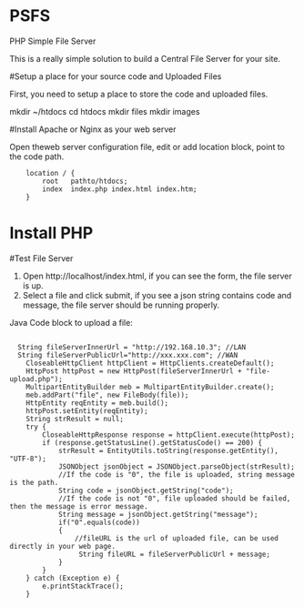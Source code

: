 # PSFS
PHP Simple File Server

This is a really simple solution to build a Central File Server for your site.

#Setup a place for your source code and Uploaded Files

First, you need to setup a place to store the code and uploaded files.

mkdir ~/htdocs
cd htdocs
mkdir files
mkdir images

#Install Apache or Nginx as your web server

Open theweb server configuration file, edit or add location block, point to the code path.

        location / {
            root   pathto/htdocs;
            index  index.php index.html index.htm;
        }

# Install PHP

#Test File Server
1. Open http://localhost/index.html, if you can see the form, the file server is up.
2. Select a file and click submit, if you see a json string contains code and message, the file server should be running properly.

Java Code block to upload a file:

<pre><code>
  String fileServerInnerUrl = "http://192.168.10.3"; //LAN
  String fileServerPublicUrl="http://xxx.xxx.com"; //WAN
	CloseableHttpClient httpClient = HttpClients.createDefault();
	HttpPost httpPost = new HttpPost(fileServerInnerUrl + "file-upload.php");
	MultipartEntityBuilder meb = MultipartEntityBuilder.create();
	meb.addPart("file", new FileBody(file));
	HttpEntity reqEntity = meb.build(); 
	httpPost.setEntity(reqEntity);
	String strResult = null;
	try {
		CloseableHttpResponse response = httpClient.execute(httpPost);
		if (response.getStatusLine().getStatusCode() == 200) {
			strResult = EntityUtils.toString(response.getEntity(), "UTF-8");
			JSONObject jsonObject = JSONObject.parseObject(strResult);
			//If the code is "0", the file is uploaded, string message is the path.
			String code = jsonObject.getString("code");
			//If the code is not "0", file uploaded should be failed, then the message is error message.
			String message = jsonObject.getString("message");
			if("0".equals(code))
			{
			    //fileURL is the url of uploaded file, can be used directly in your web page.
			     String fileURL = fileServerPublicUrl + message;
			}
		}
	} catch (Exception e) {
		e.printStackTrace();
	}
</pre></code>
